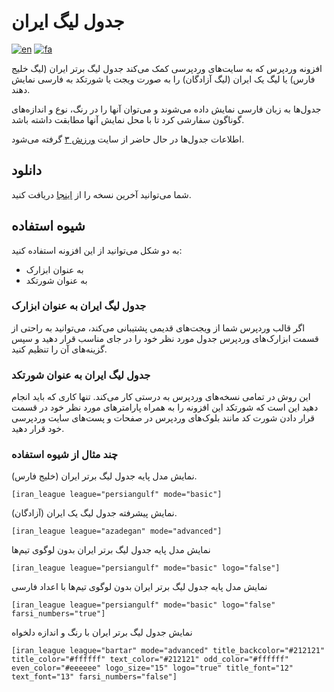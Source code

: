 # جدول لیگ ایران
[![en](https://img.shields.io/badge/lang-en-red.svg)](https://github.com/LordArma/Iranian-League-Table)
[![fa](https://img.shields.io/badge/lang-fa-yellow.svg)](https://github.com/LordArma/Iranian-League-Table/blob/master/README.fa.md)

افزونه وردپرس که به سایت‌های وردپرسی کمک می‌کند جدول لیگ برتر ایران (لیگ خلیج فارس) یا لیگ یک ایران (لیگ آزادگان) را به صورت ویجت یا شورتکد به فارسی نمایش دهند.

جدول‌ها به زبان فارسی نمایش داده می‌شوند و می‌توان آنها را در رنگ، نوع و اندازه‌های گوناگون سفارشی کرد تا با محل نمایش آنها مطابقت داشته باشد.

اطلاعات جدول‌ها در حال حاضر از سایت  [ورزش ۳](https://www.varzesh3.com/developer-tools) گرفته می‌شود.

## دانلود
شما می‌توانید آخرین نسخه را از  [اینجا](https://github.com/LordArma/Iranian-League-Table/releases) دریافت کنید.

## شیوه استفاده
به دو شکل می‌توانید از این افزونه استفاده کنید:
- به عنوان ابزارک
- به عنوان شورتکد

### جدول لیگ ایران به عنوان ابزارک
اگر قالب وردپرس شما از ویجت‌های قدیمی پشتیبانی می‌کند، می‌توانید به راحتی از قسمت ابزارک‌های وردپرس جدول مورد نظر خود را در جای مناسب قرار دهید و سپس گزینه‌های آن را تنظیم کنید.

### جدول لیگ ایران به عنوان شورتکد
این روش در تمامی نسخه‌های وردپرس به درستی کار می‌کند. تنها کاری که باید انجام دهید این است که شورتکد این افزونه را به همراه پارامترهای مورد نظر خود در قسمت قرار دادن شورت کد مانند بلوک‌های وردپرس در صفحات و پست‌های سایت وردپرسی خود قرار دهید.

### چند مثال از شیوه استفاده
‌نمایش مدل پایه جدول لیگ برتر ایران (خلیج فارس).
```
[iran_league league="persiangulf" mode="basic"]
```

نمایش پیشرفته جدول لیگ یک ایران (آزادگان).
```
[iran_league league="azadegan" mode="advanced"]
```

‌نمایش مدل پایه جدول لیگ برتر ایران بدون لوگوی تیم‌ها
```
[iran_league league="persiangulf" mode="basic" logo="false"]
```

نمایش مدل پایه جدول لیگ برتر ایران بدون لوگوی تیم‌ها با اعداد فارسی
```
[iran_league league="persiangulf" mode="basic" logo="false"  farsi_numbers="true"]
```

نمایش جدول لیگ برتر ایران با رنگ و اندازه دلخواه
```
[iran_league league="bartar" mode="advanced" title_backcolor="#212121" title_color="#ffffff" text_color="#212121" odd_color="#ffffff" even_color="#eeeeee" logo_size="15" logo="true" title_font="12" text_font="13" farsi_numbers="false"]
```
